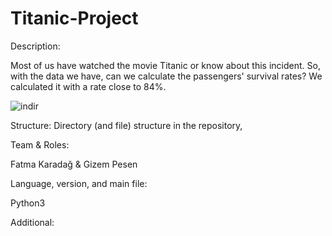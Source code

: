 # Titanic-Project

Description:

Most of us have watched the movie Titanic or know about this incident. So, with the data we have, can we calculate the passengers' survival rates? We calculated it with a rate close to 84%.

![indir](https://user-images.githubusercontent.com/37961587/104964363-513cea80-59ed-11eb-84e1-6d6371f32a1c.jpg)

Structure: Directory (and file) structure in the repository,

Team & Roles:

Fatma Karadağ & Gizem Pesen 

Language, version, and main file: 

Python3

Additional: 
